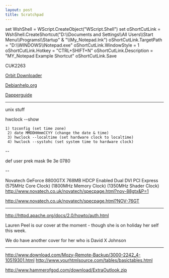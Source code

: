 ```yaml
---
layout: post 
title: Scratchpad
---
```


set WshShell = WScript.CreateObject(\"WScript.Shell\") set oShortCutLink
= WshShell.CreateShortcut(\"D:\\\\Documents and Settings\\\\All
Users\\\\Start Menu\\\\Programs\\\\Startup\" & \"\\\\My\_Notepad.lnk\")
oShortCutLink.TargetPath = \"D:\\\\WINDOWS\\\\Notepad.exe\"
oShortCutLink.WindowStyle = 1 oShortCutLink.Hotkey = \"CTRL+SHIFT+N\"
oShortCutLink.Description = \"MY\_Notepad Example Shortcut\"
oShortCutLink.Save

CUK2263

[Orbit
Downloader](http://www.download.com/Orbit-Downloader/3640-2071_4-10692758.html?tag=tab_ur)

[Debianhelp.org](http://www.debianhelp.org)

[Dapperguide](http://doc.gwos.org/index.php/DapperGuide)

------------------------------------------------------------------------

unix stuff

hwclock \--show

`1) tzconfig (set time zone)`\
` 2) date MMDDHHmmCCYY (change the date & time)`\
` 3) hwclock --localtime (set hardware clock to localtime)`\
` 4) hwclock --systohc (set system time to hardware clock)`

\--

def user prek mask 9e 3e 0780

\--

Novatech GeForce 8800GTX 768MB HDCP Enabled Dual DVI PCI Express (575MHz
Core Clock) (1800MHz Memory Clock) (1350MHz Shader Clock)
<http://www.novatech.co.uk/novatech/specpage.html?nov-88gtx&P=1>

<http://www.novatech.co.uk/novatech/specpage.html?NOV-76GT>

------------------------------------------------------------------------

<http://httpd.apache.org/docs/2.0/howto/auth.html>

Lauren Peel is our cover at the moment - though she is on holiday her
self this week.

We do have another cover for her who is David X Johnson

------------------------------------------------------------------------

<http://www.download.com/Mozy-Remote-Backup/3000-2242_4-10519301.html>
<http://www.yourhtmlsource.com/tables/basictables.html>

<http://www.hammerofgod.com/download/ExtraOutlook.zip>
